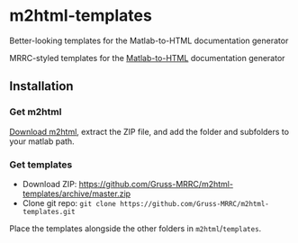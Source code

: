 m2html-templates
================

Better-looking templates for the Matlab-to-HTML documentation generator

MRRC-styled templates for the [Matlab-to-HTML][m2html] documentation generator

Installation
----------

### Get m2html

[Download m2html][download], extract the ZIP file, and add the folder and subfolders to your matlab path.

### Get templates

- Download ZIP: https://github.com/Gruss-MRRC/m2html-templates/archive/master.zip
- Clone git repo: `git clone https://github.com/Gruss-MRRC/m2html-templates.git`

Place the templates alongside the other folders in `m2html`/`templates`.

[M2HTML]: http://www.artefact.tk/software/matlab/m2html/
[download]: http://www.artefact.tk/software/matlab/m2html/m2html.zip
